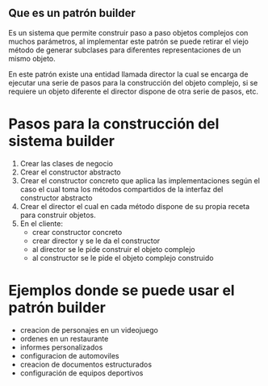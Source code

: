 ## Que es un patrón builder

Es un sistema que permite construir paso a paso objetos complejos con muchos parámetros, al implementar este patrón se puede retirar el viejo método de generar subclases para diferentes representaciones de un mismo objeto.

En este patrón existe una entidad llamada director la cual se encarga de ejecutar una serie de pasos para la construcción del objeto complejo, si se requiere un objeto diferente el director dispone de otra serie de pasos, etc.

# Pasos para la construcción del sistema builder

1. Crear las clases de negocio
2. Crear el constructor abstracto
3. Crear el constructor concreto que aplica las implementaciones según el caso el cual toma los métodos compartidos de la interfaz del constructor abstracto
4. Crear el director el cual en cada método dispone de su propia receta para construir objetos.
5. En el cliente:
   - crear constructor concreto
   - crear director y se le da el constructor
   - al director se le pide construir el objeto complejo
   - al constructor se le pide el objeto complejo construido

# Ejemplos donde se puede usar el patrón builder

- creacion de personajes en un videojuego
- ordenes en un restaurante
- informes personalizados
- configuracion de automoviles
- creacion de documentos estructurados
- configuración de equipos deportivos
